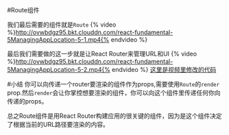 #Route组件

我们最后需要的组件就是`Route`
{% video %}http://ovwbdgz95.bkt.clouddn.com/react-fundamental-5ManagingAppLocation-5-1.mp4{% endvideo %}

最后我们需要做的这一步就是让React Router来管理URL和UI
{% video %}http://ovwbdgz95.bkt.clouddn.com/react-fundamental-5ManagingAppLocation-5-2.mp4{% endvideo %}
[这里是视频里修改的代码](https://github.com/udacity/reactnd-contacts-complete/commit/0c1056088f055e7f1046531142f56201d3f18cd6)

#小结
你可以向<Route>传递一个router要渲染的组件作为props,需要使用`Route`的`render` prop.然后`render`会让你掌控想要渲染的组件，你可以向这个组件里传递任何你向传递的props。

总之Route组件是用React Router构建应用的很关键的组件，因为是这个组件决定了根据当前的URL路径要渲染的内容。